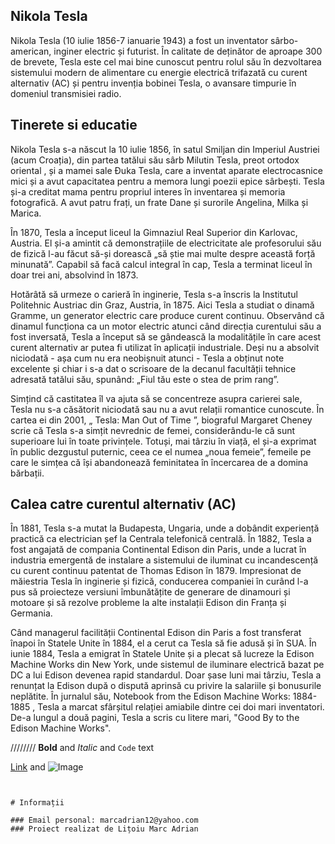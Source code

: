 ## **Nikola Tesla**

Nikola Tesla (10 iulie 1856-7 ianuarie 1943) a fost un inventator sârbo-american, inginer electric și futurist. În calitate de deținător de aproape 300 de brevete, Tesla este cel mai bine cunoscut pentru rolul său în dezvoltarea sistemului modern de alimentare cu energie electrică trifazată cu curent alternativ (AC) și pentru invenția bobinei Tesla, o avansare timpurie în domeniul transmisiei radio.

## Tinerete si educatie

Nikola Tesla s-a născut la 10 iulie 1856, în satul Smiljan din Imperiul Austriei (acum Croația), din partea tatălui său sârb Milutin Tesla, preot ortodox oriental , și a mamei sale Đuka Tesla, care a inventat aparate electrocasnice mici și a avut capacitatea pentru a memora lungi poezii epice sârbești. Tesla și-a creditat mama pentru propriul interes în inventarea și memoria fotografică. A avut patru frați, un frate Dane și surorile Angelina, Milka și Marica. 

În 1870, Tesla a început liceul la Gimnaziul Real Superior din Karlovac, Austria. El și-a amintit că demonstrațiile de electricitate ale profesorului său de fizică l-au făcut să-și dorească „să știe mai multe despre această forță minunată”. Capabil să facă calcul integral în cap, Tesla a terminat liceul în doar trei ani, absolvind în 1873.

Hotărâtă să urmeze o carieră în inginerie, Tesla s-a înscris la Institutul Politehnic Austriac din Graz, Austria, în 1875. Aici Tesla a studiat o dinamă Gramme, un generator electric care produce curent continuu. Observând că dinamul funcționa ca un motor electric atunci când direcția curentului său a fost inversată, Tesla a început să se gândească la modalitățile în care acest curent alternativ ar putea fi utilizat în aplicații industriale. Deși nu a absolvit niciodată - așa cum nu era neobișnuit atunci - Tesla a obținut note excelente și chiar i s-a dat o scrisoare de la decanul facultății tehnice adresată tatălui său, spunând: „Fiul tău este o stea de prim rang”.

Simțind că castitatea îl va ajuta să se concentreze asupra carierei sale, Tesla nu s-a căsătorit niciodată sau nu a avut relații romantice cunoscute. În cartea ei din 2001, „ Tesla: Man Out of Time ”, biograful Margaret Cheney scrie că Tesla s-a simțit nevrednic de femei, considerându-le că sunt superioare lui în toate privințele. Totuși, mai târziu în viață, el și-a exprimat în public dezgustul puternic, ceea ce el numea „noua femeie”, femeile pe care le simțea că își abandonează feminitatea în încercarea de a domina bărbații.

## Calea catre curentul alternativ (AC)

În 1881, Tesla s-a mutat la Budapesta, Ungaria, unde a dobândit experiență practică ca electrician șef la Centrala telefonică centrală. În 1882, Tesla a fost angajată de compania Continental Edison din Paris, unde a lucrat în industria emergentă de instalare a sistemului de iluminat cu incandescență cu curent continuu patentat de Thomas Edison în 1879. Impresionat de măiestria Tesla în inginerie și fizică, conducerea companiei în curând l-a pus să proiecteze versiuni îmbunătățite de generare de dinamouri și motoare și să rezolve probleme la alte instalații Edison din Franța și Germania.

Când managerul facilității Continental Edison din Paris a fost transferat înapoi în Statele Unite în 1884, el a cerut ca Tesla să fie adusă și în SUA. În iunie 1884, Tesla a emigrat în Statele Unite și a plecat să lucreze la Edison Machine Works din New York, unde sistemul de iluminare electrică bazat pe DC a lui Edison devenea rapid standardul. Doar șase luni mai târziu, Tesla a renunțat la Edison după o dispută aprinsă cu privire la salariile și bonusurile neplătite. În jurnalul său, Notebook from the Edison Machine Works: 1884-1885 , Tesla a marcat sfârșitul relației amiabile dintre cei doi mari inventatori. De-a lungul a două pagini, Tesla a scris cu litere mari, "Good By to the Edison Machine Works".

////////
**Bold** and _Italic_ and `Code` text

[Link](url) and ![Image](src)
```


# Informații

### Email personal: marcadrian12@yahoo.com
### Proiect realizat de Lițoiu Marc Adrian
